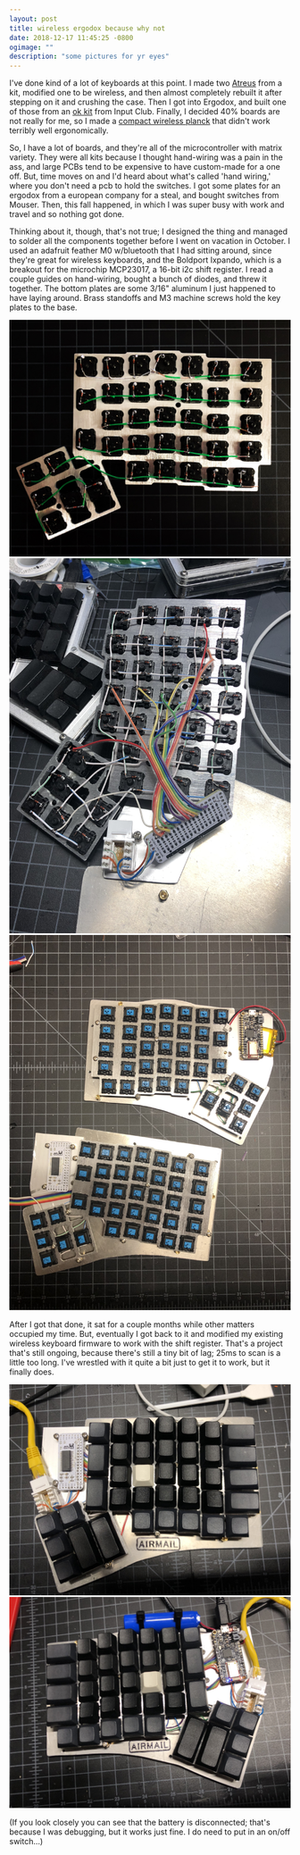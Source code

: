 ```yaml
---
layout: post
title: wireless ergodox because why not
date: 2018-12-17 11:45:25 -0800
ogimage: ""
description: "some pictures for yr eyes"
---
```


I've done kind of a lot of keyboards at this point. I made two [Atreus](https://atreus.technomancy.us/) from a kit, modified one to be wireless, and then almost completely rebuilt it after stepping on it and crushing the case. Then I got into Ergodox, and built one of those from an [ok kit](https://input.club/devices/infinity-ergodox/) from Input Club. Finally, I decided 40% boards are not really for me, so I made a [compact wireless planck](https://www.instagram.com/p/BjgfmlxHbZT/) that didn't work terribly well ergonomically. 

So, I have a lot of boards, and they're all of the microcontroller with matrix variety. They were all kits because I thought hand-wiring was a pain in the ass, and large PCBs tend to be expensive to have custom-made for a one off. But, time moves on and I'd heard about what's called 'hand wiring,' where you don't need a pcb to hold the switches. I got some plates for an ergodox from a european company for a steal, and bought switches from Mouser. Then, this fall happened, in which I was super busy with work and travel and so nothing got done. 

Thinking about it, though, that's not true; I designed the thing and managed to solder all the components together before I went on vacation in October. I used an adafruit feather M0 w/bluetooth that I had sitting around, since they're great for wireless keyboards, and the Boldport Ixpando, which is a breakout for the microchip MCP23017, a 16-bit i2c shift register. I read a couple guides on hand-wiring, bought a bunch of diodes, and threw it together. The bottom plates are some 3/16" aluminum I just happened to have laying around. Brass standoffs and M3 machine screws hold the key plates to the base. 

![Matrix Wiring](images/ergodox/IMG_2534.JPG)
![More matrix](images/ergodox/IMG_3188.jpeg)
![](images/ergodox/IMG_2624.jpeg)

After I got that done, it sat for a couple months while other matters occupied my time. But, eventually I got back to it and modified my existing wireless keyboard firmware to work with the shift register. That's a project that's still ongoing, because there's still a tiny bit of lag; 25ms to scan is a little too long. I've wrestled with it quite a bit just to get it to work, but it finally does. 

![](images/ergodox/IMG_3233.jpg)
![](images/ergodox/IMG_3232.jpg)

(If you look closely you can see that the battery is disconnected; that's because I was debugging, but it works just fine. I do need to put in an on/off switch...)